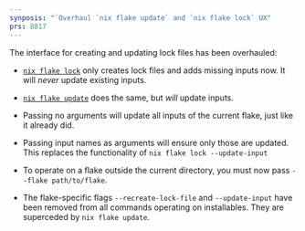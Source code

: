```yaml
---
synposis: "`Overhaul `nix flake update` and `nix flake lock` UX"
prs: 8817
---
```


The interface for creating and updating lock files has been overhauled:

- [`nix flake lock`](@docroot@/command-ref/new-cli/nix3-flake-lock.md) only creates lock files and adds missing inputs now.
It will *never* update existing inputs.

- [`nix flake update`](@docroot@/command-ref/new-cli/nix3-flake-update.md) does the same, but *will* update inputs.
- Passing no arguments will update all inputs of the current flake, just like it already did.
- Passing input names as arguments will ensure only those are updated. This replaces the functionality of `nix flake lock --update-input`
- To operate on a flake outside the current directory, you must now pass `--flake path/to/flake`.

- The flake-specific flags `--recreate-lock-file` and `--update-input` have been removed from all commands operating on installables.
They are superceded by `nix flake update`.
